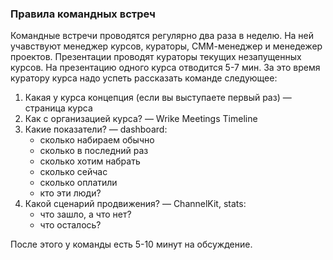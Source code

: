 ### Правила командных встреч

Командные встречи проводятся регулярно два раза в неделю. На ней учавствуют менеджер курсов, кураторы, СММ-менеджер и менедежер проектов.
Презентации проводят кураторы текущих незапущенных курсов. На презентацию одного курса отводится 5-7 мин. За это время куратору курса надо успеть рассказать команде следующее:

1. Какая у курса концепция (если вы выступаете первый раз) — страница курса
2. Как с организацией курса? — Wrike Meetings Timeline
3. Какие показатели? — dashboard:
    * сколько набираем обычно
    * сколько в последний раз
    * сколько хотим набрать
    * сколько сейчас
    * сколько оплатили
    * кто эти люди?
4. Какой сценарий продвижения? — ChannelKit, stats:
    * что зашло, а что нет?
    * что осталось?

После этого у команды есть 5-10 минут на обсуждение.
